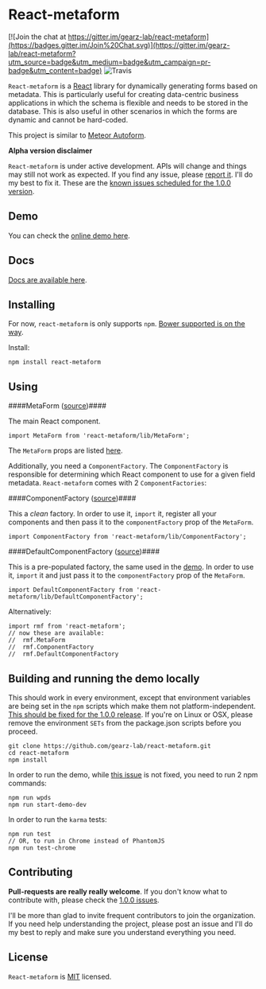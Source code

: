 React-metaform
===

[![Join the chat at https://gitter.im/gearz-lab/react-metaform](https://badges.gitter.im/Join%20Chat.svg)](https://gitter.im/gearz-lab/react-metaform?utm_source=badge&utm_medium=badge&utm_campaign=pr-badge&utm_content=badge)
![Travis](https://travis-ci.org/gearz-lab/react-metaform.svg)

`React-metaform` is a [React](https://facebook.github.io/react/) library for dynamically generating forms based on metadata.
This is particularly useful for creating data-centric business applications in which the schema is flexible and needs
to be stored in the database. This is also useful in other scenarios in which the forms are dynamic and cannot be hard-coded.
 
This project is similar to [Meteor Autoform](https://github.com/aldeed/meteor-autoform).

**Alpha version disclaimer**

`React-metaform` is under active development. APIs will change and things may still not work as expected. If you find
  any issue, please [report it](https://github.com/gearz-lab/react-metaform/issues). I'll do my best to fix it.
  These are the [known issues scheduled for the 1.0.0 version](https://github.com/gearz-lab/react-metaform/milestones/1.0.0).

Demo
---

You can check the [online demo here](http://gearz-lab.github.io/react-metaform/demo.html).

Docs
---

[Docs are available here](https://github.com/gearz-lab/react-metaform/blob/master/docs-md/Documentation.md).

Installing
---

For now, `react-metaform` is only supports `npm`. [Bower supported is on the way](https://github.com/gearz-lab/react-metaform/issues/4).

Install:

    npm install react-metaform

Using
---

####MetaForm ([source](https://github.com/gearz-lab/react-metaform/blob/master/src/MetaForm.js))####

The main React component.

    import MetaForm from 'react-metaform/lib/MetaForm';
    
The `MetaForm` props are listed [here](https://github.com/gearz-lab/react-metaform/blob/master/docs-md/Documentation.md#metaform).
    
Additionally, you need a `ComponentFactory`. The `ComponentFactory` is responsible for determining which React
component to use for a given field metadata. `React-metaform` comes with 2 `ComponentFactories`:

####ComponentFactory ([source](https://github.com/gearz-lab/react-metaform/blob/master/src/ComponentFactory.js))####

This a *clean* factory. In order to use it, `import` it, register all your components and then pass it to the `componentFactory`
prop of the `MetaForm`.

    import ComponentFactory from 'react-metaform/lib/ComponentFactory';
    
####DefaultComponentFactory ([source](https://github.com/gearz-lab/react-metaform/blob/master/src/DefaultComponentFactory.js))####

This is a pre-populated factory, the same used in the [demo](http://gearz-lab.github.io/react-metaform/demo.html).
In order to use it, `import` it and just pass it to the `componentFactory` prop of the `MetaForm`.

    import DefaultComponentFactory from 'react-metaform/lib/DefaultComponentFactory';
    
Alternatively:

    import rmf from 'react-metaform';
    // now these are available:
    //  rmf.MetaForm
    //  rmf.ComponentFactory
    //  rmf.DefaultComponentFactory
    
Building and running the demo locally
---

This should work in every environment, except that environment variables are being set in the `npm` scripts which 
make them not platform-independent. [This should be fixed for the 1.0.0 release](https://github.com/gearz-lab/react-metaform/issues/5).
If you're on Linux or OSX, please remove the environment `SETs` from the package.json scripts before you proceed.

    git clone https://github.com/gearz-lab/react-metaform.git
    cd react-metaform
    npm install
    
In order to run the demo, while [this issue](https://github.com/gearz-lab/react-metaform/issues/6) is not fixed, you need to run 2 npm commands:

    npm run wpds
    npm run start-demo-dev
    
In order to run the `karma` tests:

    npm run test
    // OR, to run in Chrome instead of PhantomJS
    npm run test-chrome
     
Contributing
---

**Pull-requests are really really welcome**. If you don't know what to contribute with, please check the [1.0.0 issues](https://github.com/gearz-lab/react-metaform/milestones/1.0.0).
 
I'll be more than glad to invite frequent contributors to join the organization.
If you need help understanding the project, please post an issue and I'll do my best to reply and make sure you understand everything
you need.


License
---
`React-metaform` is [MIT](https://github.com/gearz-lab/react-metaform/blob/master/LICENSE) licensed.

